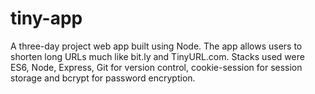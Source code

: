 # tiny-app
A three-day project web app built using Node. The app allows users to shorten long URLs much like bit.ly and TinyURL.com. Stacks used were ES6, Node, Express, Git for version control, cookie-session for session storage and bcrypt for password encryption.
